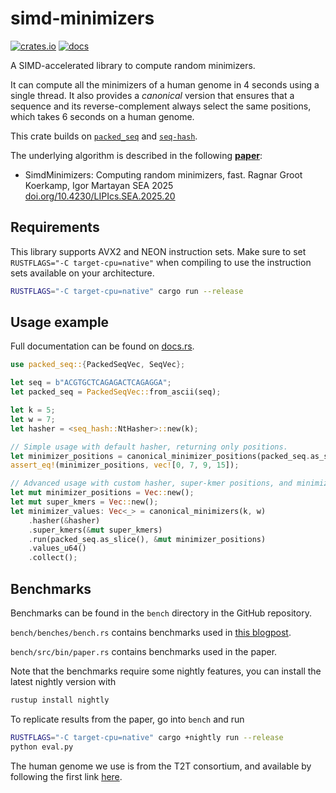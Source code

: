 # simd-minimizers

[![crates.io](https://img.shields.io/crates/v/simd-minimizers)](https://crates.io/crates/simd-minimizers)
[![docs](https://img.shields.io/docsrs/simd-minimizers)](https://docs.rs/simd-minimizers)

A SIMD-accelerated library to compute random minimizers.

It can compute all the minimizers of a human genome in 4 seconds using a single thread.
It also provides a *canonical* version that ensures that a sequence and its reverse-complement always select the same positions, which takes 6 seconds on a human genome.

This crate builds on [`packed_seq`](https://github.com/rust-seq/packed-seq) and
[`seq-hash`](https://github.com/rust-seq/seq-hash).
 
The underlying algorithm is described in the following
[**paper**](https://doi.org/10.4230/LIPIcs.SEA.2025.20): 

- SimdMinimizers: Computing random minimizers, fast.
  Ragnar Groot Koerkamp, Igor Martayan
  SEA 2025 [doi.org/10.4230/LIPIcs.SEA.2025.20](https://doi.org/10.4230/LIPIcs.SEA.2025.20)

## Requirements

This library supports AVX2 and NEON instruction sets.
Make sure to set `RUSTFLAGS="-C target-cpu=native"` when compiling to use the instruction sets available on your architecture.

``` sh
RUSTFLAGS="-C target-cpu=native" cargo run --release
```

## Usage example

Full documentation can be found on [docs.rs](https://docs.rs/simd-minimizers).

```rust
use packed_seq::{PackedSeqVec, SeqVec};

let seq = b"ACGTGCTCAGAGACTCAGAGGA";
let packed_seq = PackedSeqVec::from_ascii(seq);

let k = 5;
let w = 7;
let hasher = <seq_hash::NtHasher>::new(k);

// Simple usage with default hasher, returning only positions.
let minimizer_positions = canonical_minimizer_positions(packed_seq.as_slice(), k, w);
assert_eq!(minimizer_positions, vec![0, 7, 9, 15]);

// Advanced usage with custom hasher, super-kmer positions, and minimizer values as well.
let mut minimizer_positions = Vec::new();
let mut super_kmers = Vec::new();
let minimizer_values: Vec<_> = canonical_minimizers(k, w)
    .hasher(&hasher)
    .super_kmers(&mut super_kmers)
    .run(packed_seq.as_slice(), &mut minimizer_positions)
    .values_u64()
    .collect();
```

## Benchmarks

Benchmarks can be found in the `bench` directory in the GitHub repository.

`bench/benches/bench.rs` contains benchmarks used in [this blogpost](https://curiouscoding.nl/posts/fast-minimizers/).

`bench/src/bin/paper.rs` contains benchmarks used in the paper.

Note that the benchmarks require some nightly features, you can install the latest nightly version with

```sh
rustup install nightly
```

To replicate results from the paper, go into `bench` and run
```sh
RUSTFLAGS="-C target-cpu=native" cargo +nightly run --release
python eval.py
```

The human genome we use is from the T2T consortium, and available by following
the first link [here](https://github.com/marbl/CHM13?tab=readme-ov-file#t2t-chm13v20-t2t-chm13y).
